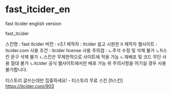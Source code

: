 # fast_itcider_en
fast itcider english version

fast_itcider


스킨명 : fast itcider
버전 : v3.1
제작자 : itcider 쉽고 시원한 it
제작자 웹사이트 : itcider.com
사용 조건 : itcider license
사용 주의점 :
ㄴ주석 수정 및 삭제 불가
ㄴfi스킨 문구 삭제 불가
ㄴ스킨은 무제한적으로 사이트에 적용 가능
ㄴ재배포 및 코드 무단 사용 절대 불가
ㄴitcider 공식 웹사이트에서만 배포 가능
위 주의사항을 어기실 경우 사용 불가합니다.


티스토리 글쓰는데만 집중하세요! - 티스토리 무료 스킨 [fi스킨] https://itcider.com/903
